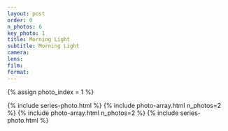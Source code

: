 ```yaml
---
layout: post
order: 0
n_photos: 6
key_photo: 1
title: Morning Light
subtitle: Morning Light
camera: 
lens: 
film: 
format: 
---
```


{% assign photo_index = 1 %}

{% include series-photo.html %}
{% include photo-array.html n_photos=2 %}
{% include photo-array.html n_photos=2 %}
{% include series-photo.html %}
